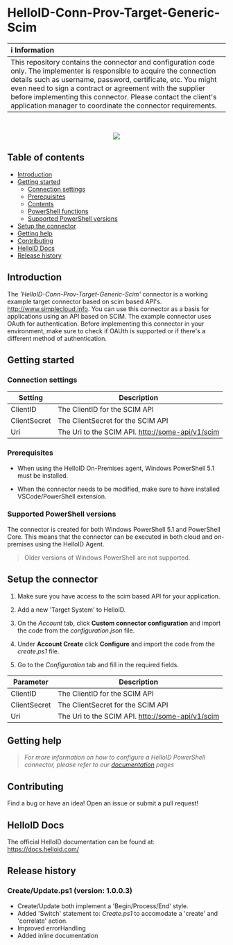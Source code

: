 # HelloID-Conn-Prov-Target-Generic-Scim

| :information_source: Information |
|:---------------------------|
| This repository contains the connector and configuration code only. The implementer is responsible to acquire the connection details such as username, password, certificate, etc. You might even need to sign a contract or agreement with the supplier before implementing this connector. Please contact the client's application manager to coordinate the connector requirements.       |
<br />
<p align="center">
  <img src="https://www.tools4ever.nl/connector-logos/scim-logo-2.png">
</p>

## Table of contents

- [Introduction](#Introduction)
- [Getting started](#Getting-started)
  + [Connection settings](#Connection-settings)
  + [Prerequisites](#Prerequisites)
  + [Contents](#Contents)
  + [PowerShell functions](#PowerShell-functions)
  + [Supported PowerShell versions](#Supported-PowerShell-versions)
- [Setup the connector](#Setup-the-connector)
- [Getting help](#Getting-help)
- [Contributing](#Contributing)
- [HelloID Docs](#HelloID-Docs)
- [Release history](#Release-history)

## Introduction

The _'HelloID-Conn-Prov-Target-Generic-Scim'_ connector is a working example target connector based on scim based API's. http://www.simplecloud.info. You can use this connector as a basis for applications using an API based on SCIM. The example connector uses OAuth for authentication. Before implementing this connector in your environment, make sure to check if OAUth is supported or if there's a different method of authentication.

## Getting started

### Connection settings

| Setting     | Description |
| ------------ | ----------- |
| ClientID          | The ClientID for the SCIM API                      |
| ClientSecret      | The ClientSecret for the SCIM API                  |
| Uri               | The Uri to the SCIM API. <http://some-api/v1/scim> |

### Prerequisites

- When using the HelloID On-Premises agent, Windows PowerShell 5.1 must be installed.

- When the connector needs to be modified, make sure to have installed VSCode/PowerShell extension.

### Supported PowerShell versions

The connector is created for both Windows PowerShell 5.1 and PowerShell Core. This means that the connector can be executed in both cloud and on-premises using the HelloID Agent.

> Older versions of Windows PowerShell are not supported.

## Setup the connector

1. Make sure you have access to the scim based API for your application.

2. Add a new 'Target System' to HelloID.

3. On the _Account_ tab, click __Custom connector configuration__ and import the code from the _configuration.json_ file.

4. Under __Account Create__ click __Configure__ and import the code from the _create.ps1_ file.

5. Go to the _Configuration_ tab and fill in the required fields.

| Parameter         | Description                                        |
| ----------------- | -------------------------------------------------- |
| ClientID          | The ClientID for the SCIM API                      |
| ClientSecret      | The ClientSecret for the SCIM API                  |
| Uri               | The Uri to the SCIM API. <http://some-api/v1/scim> |

## Getting help

> _For more information on how to configure a HelloID PowerShell connector, please refer to our [documentation](https://docs.helloid.com/hc/en-us/articles/360012557600-Configure-a-custom-PowerShell-source-system) pages_

## Contributing

Find a bug or have an idea! Open an issue or submit a pull request!

## HelloID Docs

The official HelloID documentation can be found at: https://docs.helloid.com/

## Release history

### Create/Update.ps1 (version: 1.0.0.3)

- Create/Update both implement a 'Begin/Process/End' style.
- Added 'Switch' statement to: _Create.ps1_ to accomodate a 'create' and 'correlate' action.
- Improved errorHandling
- Added inline documentation
